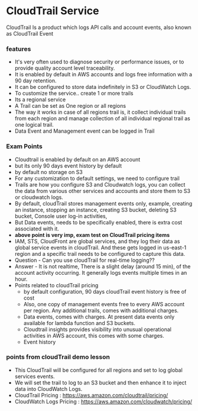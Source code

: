 # CloudTrail Service
CloudTrail Is a product which logs API calls and account events, also known as CloudTrail Event

### features
- It's very often used to diagnose security or performance issues, or to provide quality account level traceability.
- It is enabled by default in AWS accounts and logs free information with a 90 day retention.
- It can be configured to store data indefinitely in S3 or CloudWatch Logs.
- To customize the service.. create 1 or more trails
- Its a regional service
- A Trail can be set as One region or all regions
- The way it works in case of all regions trail is, it collect individual trails from each region and manage collection of all individual regional trail as one logical trail.
- Data Event and Management event can be logged in Trail

### **Exam Points** 
- Cloudtrail is enabled by default on an AWS account
- but its only 90 days event history by default
- by default no storage on S3
- For any customization to default settings, we need to configure trail
- Trails are how you configure S3 and Cloudwatch logs, you can collect the data from various other services and accounts and store them to S3 or cloudwatch logs.
- By default, cloudTrail stores management events only, example, creating an instance, stopping an instance, creating S3 bucket, deleting S3 bucket, Console user log-in activities,
- But Data events, needs to be specifically enabled, there is extra cost associated with it.
- **above point is very imp, exam test on CloudTrail pricing items**
- IAM, STS, CloudFront are global services, and they log their data as global service events in cloudTrail. And these gets logged in us-east-1 region and a specific trail needs to be configured to capture this data.
- Question - Can you use cloudTrail for real-time logging??
- Answer - It is not realtime, There is a slight delay (around 15 min), of the account activity occurring. It generally logs events multiple times in an hour.
- Points related to cloudTrail pricing
  - by default configuration, 90 days cloudTrail event history is free of cost
  - Also, one copy of management events free to every AWS account per region. Any additional trails, comes with additional charges.
  - Data events, comes with charges. At present data events only available for lambda function and S3 buckets.
  - Cloudtrail insights provides visibility into unusual operational activities in AWS account, this comes with some charges. 
  - Event history 

### points from cloudTrail demo lesson
- This CloudTrail will be configured for all regions and set to log global services events.
- We will set the trail to log to an S3 bucket and then enhance it to inject data into CloudWatch Logs.
- CloudTrail Pricing : https://aws.amazon.com/cloudtrail/pricing/
- CloudWatch Logs Pricing : https://aws.amazon.com/cloudwatch/pricing/
